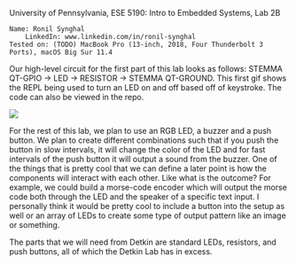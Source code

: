 University of Pennsylvania, ESE 5190: Intro to Embedded Systems, Lab 2B

    Name: Ronil Synghal
        LinkedIn: www.linkedin.com/in/ronil-synghal
    Tested on: (TODO) MacBook Pro (13-inch, 2018, Four Thunderbolt 3 Ports), macOS Big Sur 11.4
    
Our high-level circuit for the first part of this lab looks as follows: STEMMA QT-GPIO -> LED -> RESISTOR -> STEMMA QT-GROUND. This first gif shows the REPL being used to turn an LED on and off based off of keystroke. The code can also be viewed in the repo.

![](https://github.com/ronils428/ese519-lab2b/blob/main/ledonoff.gif)

For the rest of this lab, we plan to use an RGB LED, a buzzer and a push button. We plan to create different combinations such that if you push the button in slow intervals, it will change the color of the LED and for fast intervals of the push button it will output a sound from the buzzer. One of the things that is pretty cool that we can define a later point is how the components will interact with each other. Like what is the outcome? For example, we could build a morse-code encoder which will output the morse code both through the LED and the speaker of a specific text input. I personally think it would be pretty cool to include a button into the setup as well or an array of LEDs to create some type of output pattern like an image or something.

The parts that we will need from Detkin are standard LEDs, resistors, and push buttons, all of which the Detkin Lab has in excess. 
